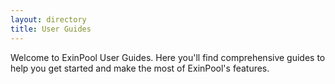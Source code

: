 ```yaml
---
layout: directory
title: User Guides
---
```


Welcome to ExinPool User Guides. Here you'll find comprehensive guides to help you get started and make the most of ExinPool's features.
